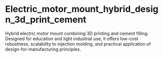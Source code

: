 # Electric_motor_mount_hybrid_design_3d_print_cement
Hybrid electric motor mount combining 3D printing and cement filling. Designed for education and light industrial use, it offers low-cost robustness, scalability to injection molding, and practical application of design-for-manufacturing principles.
